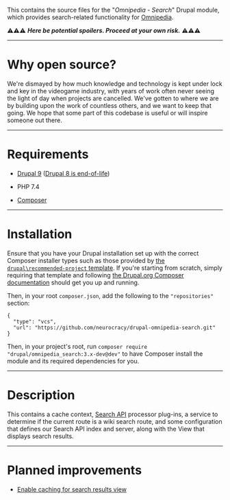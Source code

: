 This contains the source files for the "*Omnipedia - Search*" Drupal module,
which provides search-related functionality for
[Omnipedia](https://omnipedia.app/).

⚠️⚠️⚠️ ***Here be potential spoilers. Proceed at your own risk.*** ⚠️⚠️⚠️

----

# Why open source?

We're dismayed by how much knowledge and technology is kept under lock and key
in the videogame industry, with years of work often never seeing the light of
day when projects are cancelled. We've gotten to where we are by building upon
the work of countless others, and we want to keep that going. We hope that some
part of this codebase is useful or will inspire someone out there.

----

# Requirements

* [Drupal 9](https://www.drupal.org/download) ([Drupal 8 is end-of-life](https://www.drupal.org/psa-2021-11-30))

* PHP 7.4

* [Composer](https://getcomposer.org/)

----

# Installation

Ensure that you have your Drupal installation set up with the correct Composer
installer types such as those provided by [the ```drupal\recommended-project```
template](https://www.drupal.org/docs/develop/using-composer/starting-a-site-using-drupal-composer-project-templates#s-drupalrecommended-project).
If you're starting from scratch, simply requiring that template and following
[the Drupal.org Composer
documentation](https://www.drupal.org/docs/develop/using-composer/starting-a-site-using-drupal-composer-project-templates)
should get you up and running.

Then, in your root ```composer.json```, add the following to the
```"repositories"``` section:

```
{
  "type": "vcs",
  "url": "https://github.com/neurocracy/drupal-omnipedia-search.git"
}
```

Then, in your project's root, run ```composer require
"drupal/omnipedia_search:3.x-dev@dev"``` to have Composer install the module
and its required dependencies for you.

----

# Description

This contains a cache context, [Search
API](https://www.drupal.org/project/search_api) processor plug-ins, a service to
determine if the current route is a wiki search route, and some  configuration
that defines our Search API index and server, along with the View that displays
search results.

----

# Planned improvements

* [Enable caching for search results view](https://github.com/neurocracy/drupal-omnipedia-search/issues/1)
